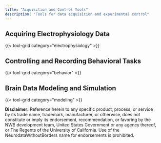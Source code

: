 ```yaml
---
title: "Acquisition and Control Tools"
description: "Tools for data acquisition and experimental control"
---
```


## Acquiring Electrophysiology Data

{{< tool-grid category="electrophysiology" >}}

## Controlling and Recording Behavioral Tasks

{{< tool-grid category="behavior" >}}

## Brain Data Modeling and Simulation

{{< tool-grid category="modeling" >}}

**Disclaimer:** Reference herein to any specific product, process, or service by its trade name, trademark, manufacturer, or otherwise, does not constitute or imply its endorsement, recommendation, or favoring by the NWB development team, United States Government or any agency thereof, or The Regents of the University of California. Use of the NeurodataWithoutBorders name for endorsements is prohibited.
